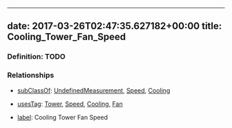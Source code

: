 
---
date: 2017-03-26T02:47:35.627182+00:00
title: Cooling_Tower_Fan_Speed
---
### Definition: TODO

### Relationships

* [subClassOf](http://www.w3.org/2000/01/rdf-schema#subClassOf): [UndefinedMeasurement](https://brickschema.org/schema/1.0/Brick#UndefinedMeasurement), [Speed](https://brickschema.org/schema/1.0/Brick#Speed), [Cooling](https://brickschema.org/schema/1.0/Brick#Cooling)

* [usesTag](https://brickschema.org/schema/1.0/BrickFrame#usesTag): [Tower](https://brickschema.org/schema/1.0/BrickTag#Tower), [Speed](https://brickschema.org/schema/1.0/BrickTag#Speed), [Cooling](https://brickschema.org/schema/1.0/BrickTag#Cooling), [Fan](https://brickschema.org/schema/1.0/BrickTag#Fan)

* [label](http://www.w3.org/2000/01/rdf-schema#label): Cooling Tower Fan Speed
